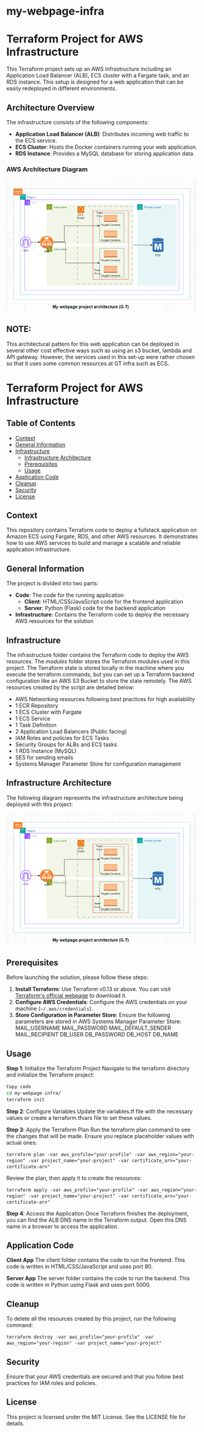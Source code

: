 # my-webpage-infra
# Terraform Project for AWS Infrastructure

This Terraform project sets up an AWS infrastructure including an Application Load Balancer (ALB), ECS cluster with a Fargate task, and an RDS instance. This setup is designed for a web application that can be easily redeployed in different environments.

## Architecture Overview

The infrastructure consists of the following components:

- **Application Load Balancer (ALB)**: Distributes incoming web traffic to the ECS service.
- **ECS Cluster**: Hosts the Docker containers running your web application.
- **RDS Instance**: Provides a MySQL database for storing application data.

### AWS Architecture Diagram

![AWS Architecture Diagram](architecture/my-webpage-diagram.png)

## NOTE:

This architectural pattern for this web application can be deployed in several other cost effective ways such as using an s3 bucket, lambda and API gateway. However, the services used in this set-up were rather chosen so that it uses some common resources at GT infra such as ECS.

# Terraform Project for AWS Infrastructure

## Table of Contents

   * [Context](#context-overview)
   * [General Information](#general-information)
   * [Infrastructure](#infrastructure)
      * [Infrastructure Architecture](#infrastructure-architecture)
      * [Prerequisites](#prerequisites)
      * [Usage](#usage)
   * [Application Code](#application-code)
   * [Cleanup](#cleanup)
   * [Security](#security)
   * [License](#license)

## Context

This repository contains Terraform code to deploy a fullstack application on Amazon ECS using Fargate, RDS, and other AWS resources. It demonstrates how to use AWS services to build and manage a scalable and reliable application infrastructure.

## General Information

The project is divided into two parts:
- **Code**: The code for the running application
    - **Client**: HTML/CSS/JavaScript code for the frontend application
    - **Server**: Python (Flask) code for the backend application
- **Infrastructure**: Contains the Terraform code to deploy the necessary AWS resources for the solution

## Infrastructure

The infrastructure folder contains the Terraform code to deploy the AWS resources. The *modules* folder stores the Terraform modules used in this project. The Terraform state is stored locally in the machine where you execute the terraform commands, but you can set up a Terraform backend configuration like an AWS S3 Bucket to store the state remotely. The AWS resources created by the script are detailed below:

- AWS Networking resources following best practices for high availability
- 1 ECR Repository
- 1 ECS Cluster with Fargate
- 1 ECS Service
- 1 Task Definition
- 2 Application Load Balancers (Public facing)
- IAM Roles and policies for ECS Tasks
- Security Groups for ALBs and ECS tasks
- 1 RDS Instance (MySQL)
- SES for sending emails
- Systems Manager Parameter Store for configuration management

## Infrastructure Architecture

The following diagram represents the infrastructure architecture being deployed with this project:

<p align="center">
  <img src="architecture/my-webpage-diagram.png"/>
</p>

## Prerequisites

Before launching the solution, please follow these steps:

1. **Install Terraform**: Use Terraform v0.13 or above. You can visit [Terraform's official webpage](https://releases.hashicorp.com/terraform/) to download it.
2. **Configure AWS Credentials**: Configure the AWS credentials on your machine (`~/.aws/credentials`).
3. **Store Configuration in Parameter Store**: Ensure the following parameters are stored in AWS Systems Manager Parameter Store:
MAIL_USERNAME
MAIL_PASSWORD
MAIL_DEFAULT_SENDER
MAIL_RECIPIENT
DB_USER
DB_PASSWORD
DB_HOST
DB_NAME

## Usage

**Step 1**: Initialize the Terraform Project
Navigate to the terraform directory and initialize the Terraform project:

```bash
Copy code
cd my-webpage-infra/
terraform init 
```
**Step 2**: Configure Variables
Update the variables.tf file with the necessary values or create a terraform.tfvars file to set these values.

**Step 3**: Apply the Terraform Plan
Run the terraform plan command to see the changes that will be made. Ensure you replace placeholder values with actual ones:

```shell
terraform plan -var aws_profile="your-profile" -var aws_region="your-region" -var project_name="your-project" -var certificate_arn="your-certificate-arn"
```
Review the plan, then apply it to create the resources:

```shell
terraform apply -var aws_profile="your-profile" -var aws_region="your-region" -var project_name="your-project" -var certificate_arn="your-certificate-arn"
```
**Step 4**: Access the Application
Once Terraform finishes the deployment, you can find the ALB DNS name in the Terraform output. Open this DNS name in a browser to access the application.

## Application Code
**Client App**
The client folder contains the code to run the frontend. This code is written in HTML/CSS/JavaScript and uses port 80.

**Server App**
The server folder contains the code to run the backend. This code is written in Python using Flask and uses port 5000.

## Cleanup
To delete all the resources created by this project, run the following command:

```shell
terraform destroy -var aws_profile="your-profile" -var aws_region="your-region" -var project_name="your-project"
```
## Security
Ensure that your AWS credentials are secured and that you follow best practices for IAM roles and policies.

## License
This project is licensed under the MIT License. See the LICENSE file for details.
